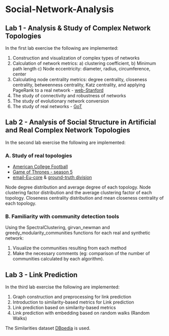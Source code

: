 # Social-Network-Analysis

## Lab 1 - Analysis & Study of Complex Network Topologies
In the first lab exercise the following are implemented: 

1. Construction and visualization of complex types of networks
2. Calculation of network metrics: a) clustering coefficient, b) Minimum path length c) Node eccentricity: diameter, radius, circumference, center
3. Calculating node centrality metrics: degree centrality, closeness centrality, betweenness centrality, Katz centrality, and applying PageRank to a real network - [web-Stanford](https://github.com/ValantisAndreas/Social-Network-Analysis/blob/main/lab1/data_files)
4. The study of connectivity and robustness of networks
5. The study of evolutionary network conversion
6. The study of real networks - [GoT](https://github.com/ValantisAndreas/Social-Network-Analysis/blob/main/lab1/data_files/got.txt)

## Lab 2 - Analysis of Social Structure in Artificial and Real Complex Network Topologies
In the second lab exercise the following are implemented:

### A. Study of real topologies

* [American College Football](https://github.com/ValantisAndreas/Social-Network-Analysis/blob/main/lab2/data_files/football.gml)
* [Game of Thrones - season 5](https://github.com/ValantisAndreas/Social-Network-Analysis/blob/main/lab2/data_files/got_s5.csv)
* [email-Eu-core](https://github.com/ValantisAndreas/Social-Network-Analysis/blob/main/lab2/data_files/email-Eu-core.txt) & [ground-truth division](https://github.com/ValantisAndreas/Social-Network-Analysis/blob/main/lab2/data_files/email-Eu-core-department-labels.txt)

Node degree distribution and average degree of each topology.
Node clustering factor distribution and the average clustering factor of each topology.
Closeness centrality distribution and mean closeness centrality of each topology.

### B. Familiarity with community detection tools

 Using the SpectralClustering, girvan_newman and greedy_modularity_communities functions for each real and synthetic network:
 1. Visualize the communities resulting from each method
 2. Make the necessary comments (eg: comparison of the number of communities calculated by each algorithm).
 
 ## Lab 3 - Link Prediction
 In the third lab exercise the following are implemented:
 
 1. Graph construction and preprocessing for link prediction
 2. Introduction to similarity-based metrics for Link prediction
 3. Link prediction based on similarity-based metrics
 4. Link prediction with embedding based on random walks (Random Walks)
 
 The Similarities dataset [DBpedia](https://github.com/ValantisAndreas/Social-Network-Analysis/tree/main/lab3/data_files) is used.
